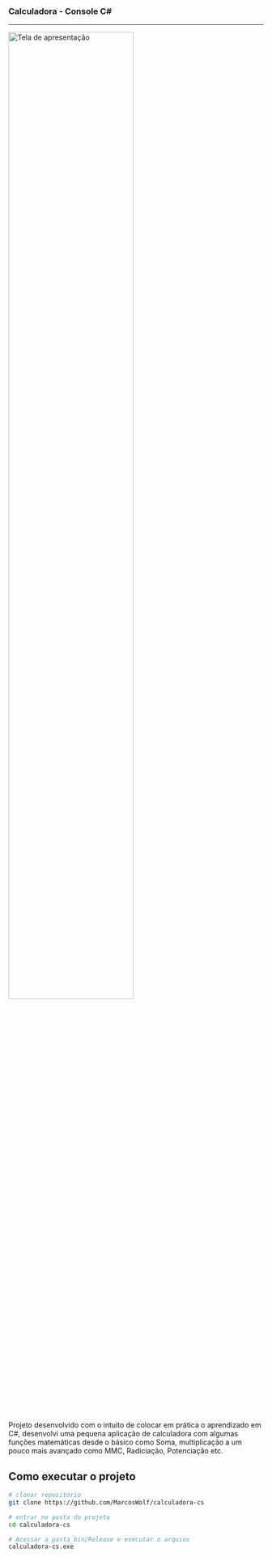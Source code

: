 ### Calculadora - Console C#
<hr>
<img src="https://github-production-user-asset-6210df.s3.amazonaws.com/26293082/250369757-575c3c37-432e-40da-a1cd-3ac6d9049a5e.png" alt="Tela de apresentação" width="70%">

Projeto desenvolvido com o intuito de colocar em prática o aprendizado em C#, desenvolvi uma pequena aplicação de calculadora com algumas funções matemáticas desde o básico como Soma, multiplicação a um pouco mais avançado como MMC, Radiciação, Potenciação etc.

## Como executar o projeto
```bash
# clonar repositório
git clone https://github.com/MarcosWolf/calculadora-cs

# entrar na pasta do projeto
cd calculadora-cs

# Acessar a pasta bin/Release e executar o arquivo
calculadora-cs.exe

```
